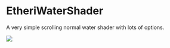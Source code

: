 # EtheriWaterShader
A very simple scrolling normal water shader with lots of options.

![](https://i.imgur.com/3hYsmIg.gif)
